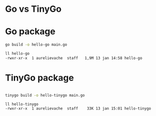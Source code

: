 # Go vs TinyGo

# Go package

```bash
go build -o hello-go main.go

ll hello-go
-rwxr-xr-x  1 aurelievache  staff   1,9M 13 jan 14:58 hello-go
```

# TinyGo package

```bash

tinygo build -o hello-tinygo main.go 

ll hello-tinygo 
-rwxr-xr-x  1 aurelievache  staff    33K 13 jan 15:01 hello-tinygo
```
